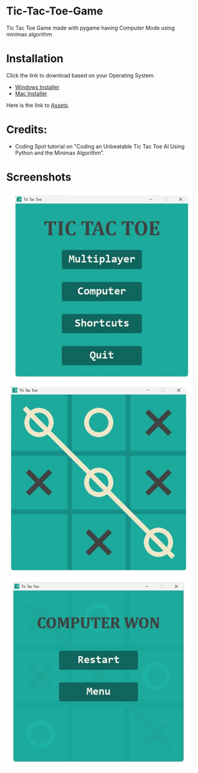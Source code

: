 # Tic-Tac-Toe-Game
Tic Tac Toe Game made with pygame having Computer Mode using minimax algorithm

# Installation
Click the link to download based on your Operating System.

- [Windows Installer](https://github.com/syedmuneeruddin5/Tic-Tac-Toe-Game/releases/latest/download/Tic-Tac-Toe-Windows-Installer.exe)
- [Mac Installer](https://github.com/syedmuneeruddin5/Tic-Tac-Toe-Game/releases/latest/download/Tic.Tac.Toe.Mac.Installer.dmg)

Here is the link to [Assets](https://github.com/syedmuneeruddin5/Tic-Tac-Toe-Game/releases/latest).

# Credits:
- Coding Spot tutorial on "Coding an Unbeatable Tic Tac Toe AI Using Python and the Minimax Algorithm".

# Screenshots
![Main Screen](./Screenshots/Main-Screen.png)
![Main Screen](./Screenshots/Game.png)
![Main Screen](./Screenshots/End-Screen.png)
